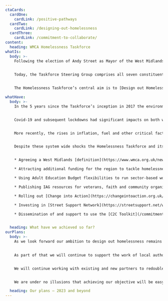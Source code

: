 ```yaml
---
ctaCards:
  cardOne:
    cardLink: /positive-pathways
  cardTwo:
    cardLink: /designing-out-homelessness
  cardThree:
    cardLink: /commitment-to-collaborate/
content:
  heading: WMCA Homelessness Taskforce
whatIs:
  body: >-
    Following the election of Andy Street as Mayor of the West Midlands in 2017, the Homelessness Taskforce was established with a commitment to bring together organisations, people and resources to tackle homelessness. 

    
    Today, the Taskforce Steering Group comprises all seven constituent local authorities, key public sector agencies, voluntary and community sector organisations and representation from the business community. In addition, there is a Members Advisory Group made up of Cabinet Members with responsibility for homelessness from each of the seven constituent authorities, bolstering political leadership and accountability.


    The Homelessness Taskforce’s central aim is to [Design out Homelessness](/designing-out-homelessness), in all its forms, by identifying gaps in strategies, policies, procedures, laws, structures, systems and relationships that either cause or fail to prevent homelessness. The purpose of the Taskforce has been to identify conditions for systems change by addressing these gaps.

whatHave:
  body: >-
    In the 5 years since the Taskforce’s inception in 2017 the environment in which we have been working has changed dramatically and the pressures on households and services has increased.  


    Covid-19 and subsequent lockdowns had significant impacts on both what organisations were focused on and how they worked to tackle emerging challenges. During the periods of lockdown and restricted social contact we continued to support partners to deliver outcomes for households at risk of homelessness. We also captured [learning](/assets/resources/WMCA-Covid-19-homelessness-Positioning-Final.pdf) from the region’s collective response to the Everyone In initiative and analysed how [practice and systems had adapted](/assets/resources/homelessness-and-covid19-changes-in-perception-and-practice.pdf) in positive ways to help overcome the significant challenges presented by Covid – 19. 


    More recently, the rises in inflation, fuel and other critical factors have contributed to creating a cost of living crisis that we are still in the midst of; and crucially are yet to see the full impact of.  


    Despite these system wide shocks the Homelessness Taskforce and its partners have continued delivering the Taskforce’s ‘plan on a page’,  making  significant contributions to our ambition of Designing out Homelessness across the region. A few examples of our joint work include:


    * Agreeing a West Midlands [definition](https://www.wmca.org.uk/news/west-midlands-becomes-first-region-to-re-define-affordable-housing/) of what affordable housing is - one that reflects local incomes both from work and benefits to maximise the level of affordable housing within developments

    * Attracting additional funding for the region to tackle homelessness through the Rough Sleeping Initiative (RSI), Rough Sleeping Accommodation Programme (RSAP) and Housing First

    * Using Adult Education Budget flexibilities to run sector-based work academies specifically for roles in homelessness, focusing on transferable skills for available jobs​

    * Publishing IAG resources for veterans, faith and community organisations, and businesses to maximise their impact in Designing out Homelessness

    * Rolling out [Change into Action](https://changeintoaction.org.uk/) in 6 local authority areas, supporting circa 500 individuals to move away from rough sleeping

    * Investing in [Street Support Network](https://streetsupport.net/wm) across the region

    * Dissemination of and support to use the [C2C Toolkit](/commitment-to-collaborate)


  heading: What have we achieved so far?
ourPlans:
  body: >-
    As we look forward our ambition to design out homelessness remains our overarching objective.
    

    As part of that we will continue to support the work of local authorities on ending rough sleeping at the same time as we increase our efforts across all areas of homelessness. For example, by building on the early work of the Children, Families and Young People’s and Domestic Abuse Task Groups.


    We will continue working with existing and new partners to redouble our efforts to promote, encourage and embed system change across the WMCA region wherever we can. To help us do that we will be seeking out new partners and networks that might not focus on homelessness currently but that have a critical prevention contribution to make, for example building on the work we have recently started with the Children’s Services Early Help network.


    We are under no illusions that achieving our objective will be easy in the current environment but we are hopeful that the commitment of key partners to collaborate and create systemic change can be nurtured as we all seek to prevent the ultimate exclusion that is homelessness. 

  heading: Our plans – 2023 and beyond
---
```

